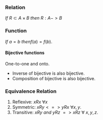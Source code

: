 ### Relation
$If\ R\subset A\times B \ then\ R:A->B$

### Function
$If\ a=b\ thenf(a)=f(b)$.

#### Bijective functions
One-to-one and onto.
- Inverse of bijective is also bijective.
- Composition of bijective is also bijective.

### Equivalence Relation
1. Reflexive: $xRx\  \forall x$
2. Symmetric: $xRy<=>yRx\ \forall x,y$.
3. Transitive: $xRy\ and\ yRz\ => xRz\ \forall\ x,y,z$.
